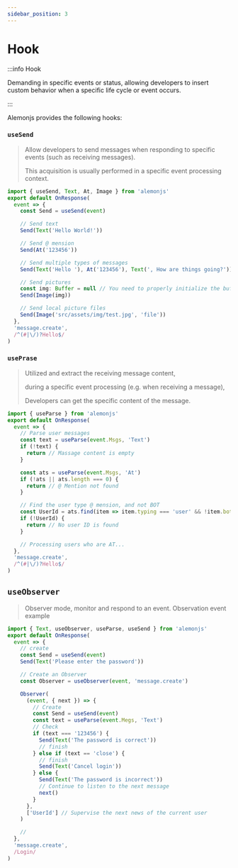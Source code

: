 ```yaml
---
sidebar_position: 3
---
```


# Hook

:::info Hook

Demanding in specific events or status, allowing developers to insert custom behavior when a specific life cycle or event occurs.

:::

Alemonjs provides the following hooks:

### `useSend`

> Allow developers to send messages when responding to specific events (such as receiving messages).
>
> This acquisition is usually performed in a specific event processing context.

```ts title="apps/**/*/res.ts"
import { useSend, Text, At, Image } from 'alemonjs'
export default OnResponse(
  event => {
    const Send = useSend(event)

    // Send text
    Send(Text('Hello World!'))

    // Send @ mension
    Send(At('123456'))

    // Send multiple types of messages
    Send(Text('Hello '), At('123456'), Text(', How are things going?'))

    // Send pictures
    const img: Buffer = null // You need to properly initialize the buffer here
    Send(Image(img))

    // Send local picture files
    Send(Image('src/assets/img/test.jpg', 'file'))
  },
  'message.create',
  /^(#|\/)?Hello$/
)
```

### `usePrase`

> Utilized and extract the receiving message content,
>
> during a specific event processing (e.g. when receiving a message),
>
> Developers can get the specific content of the message.

```ts title="apps/**/*/res.ts"
import { useParse } from 'alemonjs'
export default OnResponse(
  event => {
    // Parse user messages
    const text = useParse(event.Msgs, 'Text')
    if (!text) {
      return // Massage content is empty
    }

    const ats = useParse(event.Msgs, 'At')
    if (!ats || ats.length === 0) {
      return // @ Mention not found
    }

    // Find the user type @ mension, and not BOT
    const UserId = ats.find(item => item.typing === 'user' && !item.bot)?.value
    if (!UserId) {
      return // No user ID is found
    }

    // Processing users who are AT...
  },
  'message.create',
  /^(#|\/)?Hello$/
)
```

## `useObserver`

> Observer mode, monitor and respond to an event. Observation event example

```ts title="apps/**/*/res.ts"
import { Text, useObserver, useParse, useSend } from 'alemonjs'
export default OnResponse(
  event => {
    // create
    const Send = useSend(event)
    Send(Text('Please enter the password'))

    // Create an Observer
    const Observer = useObserver(event, 'message.create')

    Observer(
      (event, { next }) => {
        // Create
        const Send = useSend(event)
        const text = useParse(event.Megs, 'Text')
        // Check
        if (text === '123456') {
          Send(Text('The password is correct'))
          // finish
        } else if (text == 'close') {
          // finish
          Send(Text('Cancel login'))
        } else {
          Send(Text('The password is incorrect'))
          // Continue to listen to the next message
          next()
        }
      },
      ['UserId'] // Supervise the next news of the current user
    )

    //
  },
  'message.create',
  /Login/
)
```
